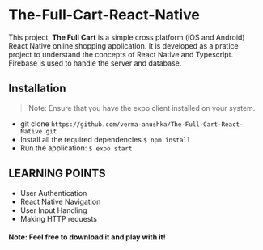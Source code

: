 # The-Full-Cart-React-Native

This project, **The Full Cart** is a simple cross platform (iOS and Android) React Native online shopping application. It is developed as a pratice project to understand the concepts of React Native and Typescript. Firebase is used to handle the server and database.

## Installation

> Note: Ensure that you have the expo client installed on your system.

- git clone `https://github.com/verma-anushka/The-Full-Cart-React-Native.git`
- Install all the required dependencies `$ npm install`
- Run the application: `$ expo start`

## LEARNING POINTS

- User Authentication
- React Native Navigation
- User Input Handling
- Making HTTP requests

#### Note: Feel free to download it and play with it!
